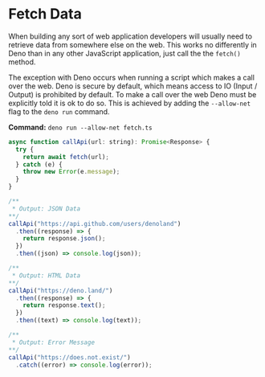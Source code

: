 # Fetch Data

When building any sort of web application developers will usually need to
retrieve data from somewhere else on the web. This works no differently in Deno
than in any other JavaScript application, just call the the `fetch()` method.

The exception with Deno occurs when running a script which makes a call over the
web. Deno is secure by default, which means access to IO (Input / Output) is
prohibited by default. To make a call over the web Deno must be explicitly told
it is ok to do so. This is achieved by adding the `--allow-net` flag to the
`deno run` command.

**Command:** `deno run --allow-net fetch.ts`

```js
async function callApi(url: string): Promise<Response> {
  try {
    return await fetch(url);
  } catch (e) {
    throw new Error(e.message);
  }
}

/**
 * Output: JSON Data
**/
callApi("https://api.github.com/users/denoland")
  .then((response) => {
    return response.json();
  })
  .then((json) => console.log(json));

/**
 * Output: HTML Data
**/
callApi("https://deno.land/")
  .then((response) => {
    return response.text();
  })
  .then((text) => console.log(text));

/**
 * Output: Error Message
**/
callApi("https://does.not.exist/")
  .catch((error) => console.log(error));
```
